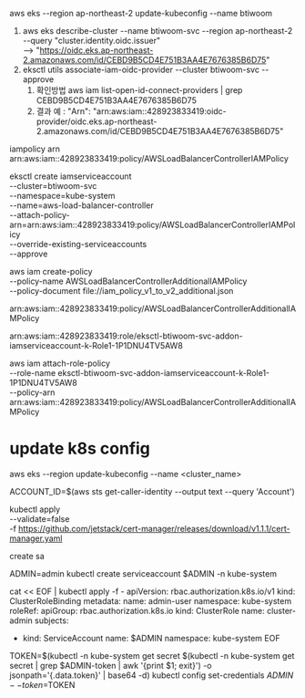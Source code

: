 aws eks --region ap-northeast-2 update-kubeconfig --name btiwoom



1. aws eks describe-cluster --name btiwoom-svc --region ap-northeast-2 --query "cluster.identity.oidc.issuer"  
   --> "https://oidc.eks.ap-northeast-2.amazonaws.com/id/CEBD9B5CD4E751B3AA4E7676385B6D75"
2. eksctl utils associate-iam-oidc-provider --cluster btiwoom-svc --approve
   1. 확인방법
      aws iam list-open-id-connect-providers | grep CEBD9B5CD4E751B3AA4E7676385B6D75
   2. 결과 예 : "Arn": "arn:aws:iam::428923833419:oidc-provider/oidc.eks.ap-northeast-2.amazonaws.com/id/CEBD9B5CD4E751B3AA4E7676385B6D75"

iampolicy arn
arn:aws:iam::428923833419:policy/AWSLoadBalancerControllerIAMPolicy



eksctl create iamserviceaccount \
  --cluster=btiwoom-svc \
  --namespace=kube-system \
  --name=aws-load-balancer-controller \
  --attach-policy-arn=arn:aws:iam::428923833419:policy/AWSLoadBalancerControllerIAMPolicy \
  --override-existing-serviceaccounts \
  --approve        

aws iam create-policy \
  --policy-name AWSLoadBalancerControllerAdditionalIAMPolicy \
  --policy-document file://iam_policy_v1_to_v2_additional.json

arn:aws:iam::428923833419:policy/AWSLoadBalancerControllerAdditionalIAMPolicy

arn:aws:iam::428923833419:role/eksctl-btiwoom-svc-addon-iamserviceaccount-k-Role1-1P1DNU4TV5AW8

aws iam attach-role-policy \
  --role-name eksctl-btiwoom-svc-addon-iamserviceaccount-k-Role1-1P1DNU4TV5AW8 \
  --policy-arn arn:aws:iam::428923833419:policy/AWSLoadBalancerControllerAdditionalIAMPolicy


# update k8s config

aws eks --region <region-code> update-kubeconfig --name <cluster_name>



ACCOUNT_ID=$(aws sts get-caller-identity --output text --query 'Account')

kubectl apply \
    --validate=false \
    -f https://github.com/jetstack/cert-manager/releases/download/v1.1.1/cert-manager.yaml



create sa

ADMIN=admin
kubectl create serviceaccount $ADMIN -n kube-system

cat << EOF | kubectl apply -f -
apiVersion: rbac.authorization.k8s.io/v1
kind: ClusterRoleBinding
metadata:
  name: admin-user
  namespace: kube-system
roleRef:
  apiGroup: rbac.authorization.k8s.io
  kind: ClusterRole
  name: cluster-admin
subjects:
- kind: ServiceAccount
  name: $ADMIN
  namespace: kube-system
EOF

TOKEN=$(kubectl -n kube-system get secret $(kubectl -n kube-system get secret | grep $ADMIN-token | awk '{print $1; exit}') -o jsonpath='{.data.token}' | base64 -d)
kubectl config set-credentials $ADMIN --token=$TOKEN